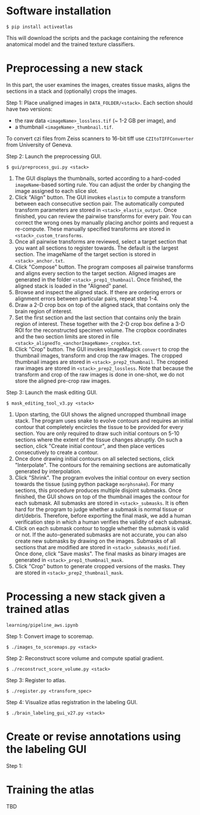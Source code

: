 # Software installation

`$ pip install activeatlas`

This will download the scripts and the package containing the reference anatomical model and the trained texture classifiers.

# Preprocessing a new stack 

In this part, the user examines the images, creates tissue masks, aligns the sections in a stack and (optionally) crops the images.

Step 1: Place unaligned images in `DATA_FOLDER/<stack>`. Each section should have two versions:

* the raw data `<imageName>_lossless.tif` (~ 1-2 GB per image), and
* a thumbnail `<imageName>_thumbnail.tif`.

To convert czi files from Zeiss scanners to 16-bit tiff use `CZItoTIFFConverter` from University of Geneva.

Step 2: Launch the preprocessing GUI.

`$ gui/preprocess_gui.py <stack>`

1. The GUI displays the thumbnails, sorted according to a hard-coded `imageName`-based sorting rule. You can adjust the order by changing the image assigned to each slice slot.
2. Click "Align" button. The GUI invokes `elastix` to compute a transform between each consecutive section pair. The automatically computed transform parameters are stored in `<stack>_elastix_output`. Once finished, you can review the pairwise transforms for every pair. You can correct the wrong ones by manually placing anchor points and request a re-compute. These manually specified transforms are stored in `<stack>_custom_transforms`.
3. Once all pairwise transforms are reviewed, select a target section that you want all sections to register towards. The default is the largest section. The imageName of the target section is stored in `<stack>_anchor.txt`.
4. Click "Compose" button. The program composes all pairwise transforms and aligns every section to the target section. Aligned images are generated in the folder `<stack>_prep1_thumbnail`. Once finished, the aligned stack is loaded in the "Aligned" panel.
5. Browse and inspect the aligned stack. If there are ordering errors or alignment errors between particular pairs, repeat step 1-4.
6. Draw a 2-D crop box on top of the aligned stack, that contains only the brain region of interest.
7. Set the first section and the last section that contains only the brain region of interest. These together with the 2-D crop box define a 3-D ROI for the reconstructed specimen volume. The cropbox coordinates and the two section limits are stored in file `<stack>_alignedTo_<anchorImageName>_cropbox.txt`.
8. Click "Crop" button. The GUI invokes ImageMagick `convert` to crop the thumbnail images, transform and crop the raw images. The cropped thumbnail images are stored in `<stack>_prep2_thumbnail`. The cropped raw images are stored in `<stack>_prep2_lossless`. Note that because the transform and crop of the raw images is done in one-shot, we do not store the aligned pre-crop raw images.

Step 3: Launch the mask editing GUI.

`$ mask_editing_tool_v3.py <stack>`

1. Upon starting, the GUI shows the aligned uncropped thumbnail image stack. The program uses snake to evolve contours and requires an initial contour that completely encircles the tissue to be provided for every section. You are only required to draw such initial contours on 5-10 sections where the extent of the tissue changes abruptly. On such a section, click "Create initial contour", and then place vertices consecutively to create a contour.
2. Once done drawing initial contours on all selected sections, click "Interpolate". The contours for the remaining sections are automatically generated by interpolation.
3. Click "Shrink". The program evolves the initial contour on every section towards the tissue (using python package `morphsnake`). For many sections, this procedure produces multiple disjoint submasks. Once finished, the GUI shows on top of the thumbnail images the contour for each submask. All submasks are stored in `<stack>_submasks`. It is often hard for the program to judge whether a submask is normal tissue or dirt/debris. Therefore, before exporting the final mask, we add a human verification step in which a human verifies the validity of each submask. 
4. Click on each submask contour to toggle whether the submask is valid or not. If the auto-generated submasks are not accurate, you can also create new submasks by drawing on the images. Submasks of all sections that are modified are stored in `<stack>_submasks_modified`. Once done, click "Save masks". The final masks as binary images are generated in `<stack>_prep1_thumbnail_mask`.
5. Click "Crop" button to generate cropped versions of the masks. They are stored in `<stack>_prep2_thumbnail_mask`.


# Processing a new stack given a trained atlas

`learning/pipeline_aws.ipynb`

Step 1: Convert image to scoremap.

`$ ./images_to_scoremaps.py <stack>`

Step 2: Reconstruct score volume and compute spatial gradient.

`$ ./reconstruct_score_volume.py <stack>`

Step 3: Register to atlas.

`$ ./register.py <transform_spec>`

Step 4: Visualize atlas registration in the labeling GUI.

`$ ./brain_labeling_gui_v27.py <stack>`


# Create or revise annotations using the labeling GUI

Step 1:


# Training the atlas
TBD



